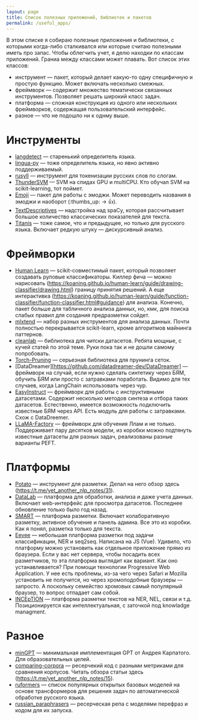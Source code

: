 ```yaml
---
layout: page
title: Список полезных приложений, библиотек и пакетов
permalink: /useful_apps/
---
```


В этом списке я собираю полезные приложения и библиотеки, с которыми когда-либо сталкивался или которые считаю полезными иметь про запас. Чтобы облегчить учет, я делю находки по классам приложений. Граниа между классами может плавать. Вот список этих классов:
* инструмент — пакет, который делает какую-то одну специфичную и простую функцию. Может включать несколько смежных.
* фреймворк — содержит множество тематически связанных инструментов. Позволяет решать широкий класс задач.
* платформа — сложная конструкция из одного или нескольких фреймворков, содержащая пользовательский интерфейс.
* разное — что не подошло ни к однму выше.

# Инструменты
* [langdetect](https://github.com/Mimino666/langdetect) — старенький определитель языка.
* [lingua-py](https://github.com/pemistahl/lingua-py) — тоже определитель языка, но явно активно поддерживаемый.
* [rusyll](https://github.com/weiss-d/rusyll) — инструмент для токенизации русских слов по слогам.
* [ThunderSVM](https://github.com/Xtra-Computing/thundersvm) — SVM на спидах GPU и multiCPU. Кто обучал SVM на scikit-learning, тот поймет. 
* [Emoji](https://github.com/carpedm20/emoji) — пакет для работы с эмоджи. Может переводить названия в эмоджи и наоборот (:thumbs_up: → 👍).
* [TextDescriptives](https://github.com/HLasse/TextDescriptives) — надстройка над spaCy, которая рассчитывает большое количество классических показателей для текста.
* [Titanis](https://github.com/tchewik/titanis-open) — тоже самое, что и предыдущее, но только для русского языка. Включает редкую штуку — дискурсивный анализ.  

# Фреймворки
* [Human Learn](https://github.com/koaning/human-learn) — scikit-совместимый пакет, который позволяет создавать руловые классификаторы. Киллер фича — можно нарисовать (https://koaning.github.io/human-learn/guide/drawing-classifier/drawing.html) границу принятия решений. А еще интерактивка (https://koaning.github.io/human-learn/guide/function-classifier/function-classifier.html#guidance) для анализа. Конечно, пакет больше для табличного анализа данных, но, кмк, для поиска слабых правил для создания предразметки сойдет.
* [mlxtend](https://github.com/rasbt/mlxtend) — набор разных инструментов для анализа данных. Почти полностью перекрывается scikit-learn, кроме алгоритмов майнинга паттернов.
* [cleanlab](https://github.com/cleanlab/cleanlab) — библиотека для читски датасетов. Ребята мощные, с кучей статей по этой теме. Руки пока так и не дошли самому попробовать.
* [Torch-Pruning](https://github.com/VainF/Torch-Pruning) — серьезная библиотека для прунинга сеток. 
* [DataDreamer][https://github.com/datadreamer-dev/DataDreamer] — фреймворк на случай, если нужно сделать синтетику через БЯМ, обучить БЯМ или просто с затравками поработать. Видимо для тех случаев, когда LangChain использовать через чур.
* [EasyInstruct](https://github.com/zjunlp/EasyInstruct) — фреймворк для работы с инструктивными датасетами. Содержит несколько методов синтеза и отбора таких датасетов. Естественно, имеется возможность подключить известные БЯМ через API. Есть модуль для работы с затравками. Схож с DataDreemer.
* [LLaMA-Factory](https://github.com/hiyouga/LLaMA-Factory) — фреймворк для обучения Ллам и не только. Поддерживает пару десятков модели, из коробки можно подтянуть известные датасеты для разных задач, реализованы разные варианты PEFT.

# Платформы
* [Potato](https://github.com/davidjurgens/potato) — инструмент для разметки. Делал на него обзор здесь (https://t.me/yet_another_nlp_notes/31).
* [DataLab](https://github.com/ExpressAI/DataLab) — платформа для обработки, анализа и даже учета данных. Включает web-интерфейс для просмотра датасетов. Последнее обновление только было год назад.
* [SMART](https://github.com/RTIInternational/SMART) — платформа разметки. Включает колаборативную разметку, активное обучение и панель админа. Все это из коробки. Как я понял, разметка только для текста.
* [Eevee](https://github.com/AxelSorensenDev/Eevee)  — небольшая платформа разметки под задачи классификации, NER и seq2seq. Написана на JS (Vue). Удивило, что платформу можно установить как отдельное приложение  прямо из браузера. Если у вас нет сервера, чтобы посадить всех разметчиков, то эта платформа выглядит как вариант. Как оно устанавливается? При помощи технологии Progressive Web Application. У нее есть проблемы, из-за чего через Safari и Mozilla установить не получится, но через хромоподобные браузеры — запросто. А поскольку семейство хромовых самый популярный браузер, то вопрос отпадает сам собой.
* [INCEpTION](https://inception-project.github.io/) — платформа разметки текстов на NER, NEL, связи и т.д. Позиционируется как интеллектуальная, с заточкой под knowladge managment.

# Разное
* [minGPT](https://github.com/karpathy/minGPT) — минимальная имплементация GPT от Андрея Карпатого. Для образовательных целей.
* [comparing-corpora](https://github.com/IBM/comparing-corpora) — ресерчекий код с разными метриками для сравнения корпусов. Читать обзора статьи здесь (https://t.me/yet_another_nlp_notes/15).
* [ruformers](https://github.com/AlexeyMalafeev/ruformers) — список популярных открытых базовых моделей на основе трансформеров для решения задач по автоматической обработке русского языка.
* [russian_paraphrasers](https://github.com/RussianNLP/russian_paraphrasers) — ресерческая репа с моделями перефраз и кодом для их запуска.
